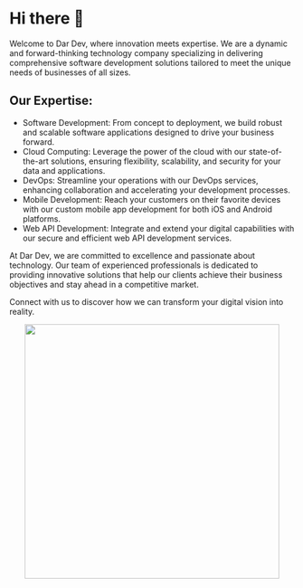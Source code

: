 # Hi there 👋

Welcome to Dar Dev, where innovation meets expertise. We are a dynamic and forward-thinking technology company specializing in delivering comprehensive software development solutions tailored to meet the unique needs of businesses of all sizes.

## Our Expertise:

* Software Development: From concept to deployment, we build robust and scalable software applications designed to drive your business forward.
* Cloud Computing: Leverage the power of the cloud with our state-of-the-art solutions, ensuring flexibility, scalability, and security for your data and applications.
* DevOps: Streamline your operations with our DevOps services, enhancing collaboration and accelerating your development processes.
* Mobile Development: Reach your customers on their favorite devices with our custom mobile app development for both iOS and Android platforms.
* Web API Development: Integrate and extend your digital capabilities with our secure and efficient web API development services.

At Dar Dev, we are committed to excellence and passionate about technology. Our team of experienced professionals is dedicated to providing innovative solutions that help our clients achieve their business objectives and stay ahead in a competitive market.

Connect with us to discover how we can transform your digital vision into reality.

<p align="center">
<img style="width: 450px;" src="https://s3.us-east-1.amazonaws.com/dardev.tech/WhatsApp%20Image%202024-07-03%20à%2016.29.28_388f1639.jpg?response-content-disposition=inline&X-Amz-Security-Token=IQoJb3JpZ2luX2VjENj%2F%2F%2F%2F%2F%2F%2F%2F%2F%2FwEaCXVzLWVhc3QtMSJGMEQCIB1ESxJAv7tABEa4dgFkTd8Cyi%2Bjt82S4T4XoOffViLeAiB67UNncX%2BxB%2B4WtAmn1jfvFa7fM9hqgYG%2BBOfe34ppQirtAgiR%2F%2F%2F%2F%2F%2F%2F%2F%2F%2F8BEAIaDDM1NTk2MTA2MjQ4OCIMIItkj2URcHuYIOL9KsECi0%2BRvr8qXGh0uLBalDxhw%2F%2BxqaOL6HWM15l3KSi09a06kwjlbMeajefms%2FsPhvulGFhDdfRnkZ%2FxoeGN%2Btz%2FGpEXHiJiOnJYa6zr0q1sydwdcgGwwAaz4UZyBMTvH0C86tE0gicy4Dh2KLCahUH87%2BXwnnraAI3t%2Br9636XE4X3IyXV4wqLWB8x7XNo99QE6HAy54Avvi19%2FfnaBusvsSug4qqQXgr81SUU0QyLLrQ%2FQHzRST3PQtgUdqxCtBkPd3uWU53BIgkN%2B26jAGEhKjZmjrrQCFYCGWnA8Rzox3m1MYvj2wkuU3kgsbUpiUW7CX%2FJ3YZOCXm%2FqaQGtRf3u5mfIJ0DlN4lNrfe6oRYbjH0wc6xiK5oDSq8d5gFx8F1m%2FkMe5rq6lDilvMNfB18dl2Au%2FSSSn7ikSBrR9cIZvNSlML%2FglbQGOrQCQNXmTT0IV%2F8n%2Fvi7T0i7Q5inXPfevPj2zX%2Fav5Y2IKf8LKcSQZjnrv5iNak%2BZnvtRdhk4gCEqbBaze0IgvN9uPQAVx%2BZLx9Ba6d7Azvd%2BL2Crnbn9ctFirRWLdY5IZro%2FbFKoTugtT7XhoN7oYT9xeK6PhCyjao716dD6WYWwVXlhe1Gm5K45e%2FYGw4VLKszaBni8bXht6PedOT4B1bbxr5ybrnyswfJTHl0LFaSwt4vihdUht3gAlk7ND96fULmVpD7XW9egKBFQu4k0nkHHL2am7v8QVLL1BRSqbtc83o2%2Fc6Cpuc4uvS5lu9drN1%2B9BqjIP8i95VkLE72200g2GJt7A8n1Qe6f%2B%2BzYOf6wqEx32CB0SKhr%2BXbfLSb%2FGEbRTc8z8tm94uhPTTfQiUeusEMmqY%3D&X-Amz-Algorithm=AWS4-HMAC-SHA256&X-Amz-Date=20240703T153905Z&X-Amz-SignedHeaders=host&X-Amz-Expires=300&X-Amz-Credential=ASIAVFYHOYRMFSV2WI2P%2F20240703%2Fus-east-1%2Fs3%2Faws4_request&X-Amz-Signature=b9d009b529081b2c42a37238edd13bc2274da898a02af902b078bd356f95ebe0"></p>
